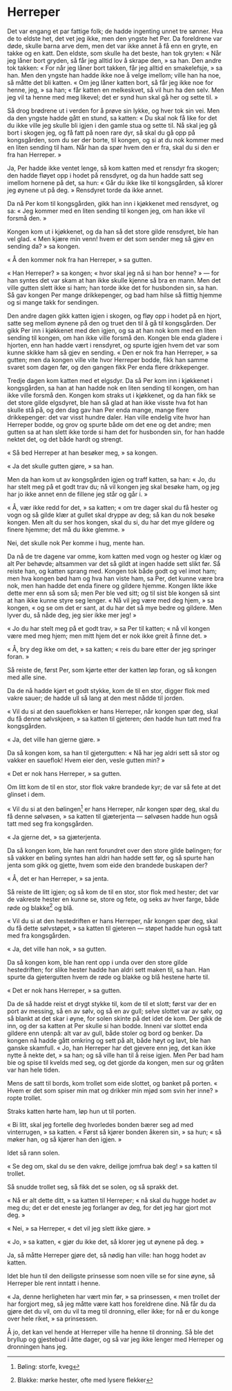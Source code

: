 # Herreper

Det var engang et par fattige folk; de hadde ingenting unnet tre sønner. Hva de to eldste het, det vet jeg ikke, men den yngste het Per. Da foreldrene var døde, skulle barna arve dem, men det var ikke annet å få enn en gryte, en takke og en katt. Den eldste, som skulle ha det beste, han tok gryten: « Når jeg låner bort gryden, så får jeg alltid lov å skrape den, » sa han. Den andre tok takken: « For når jeg låner bort takken, får jeg alltid en smakelefsje, » sa han. Men den yngste han hadde ikke noe å velge imellom; ville han ha noe, så måtte det bli katten. « Om jeg låner katten bort, så får jeg ikke noe for henne, jeg, » sa han; « får katten en melkeskvet, så vil hun ha den selv. Men jeg vil ta henne med meg likevel; det er synd hun skal gå her og sette til. »

Så drog brødrene ut i verden for å prøve sin lykke, og hver tok sin vei. Men da den yngste hadde gått en stund, sa katten: « Du skal nok få like for det du ikke ville jeg skulle bli igjen i den gamle stua og sette til. Nå skal jeg gå bort i skogen jeg, og få fatt på noen rare dyr, så skal du gå opp på kongsgården, som du ser der borte, til kongen, og si at du nok kommer med en liten sending til ham. Når han da spør hvem den er fra, skal du si den er fra han Herreper. »

Ja, Per hadde ikke ventet lenge, så kom katten med et rensdyr fra skogen; den hadde fløyet opp i hodet på rensdyret, og da hun hadde satt seg imellom hornene på det, sa hun: « Går du ikke like til kongsgården, så klorer jeg øynene ut på deg. » Rensdyret torde da ikke annet.

Da nå Per kom til kongsgården, gikk han inn i kjøkkenet med rensdyret, og sa: « Jeg kommer med en liten sending til kongen jeg, om han ikke vil forsmå den. »

Kongen kom ut i kjøkkenet, og da han så det store gilde rensdyret, ble han vel glad. « Men kjære min venn! hvem er det som sender meg så gjev en sending da? » sa kongen.

« Å den kommer nok fra han Herreper, » sa gutten.

« Han Herreper? » sa kongen; « hvor skal jeg nå si han bor henne? » — for han syntes det var skam at han ikke skulle kjenne så bra en mann. Men det ville gutten slett ikke si ham; han torde ikke det for husbonden sin, sa han. Så gav kongen Per mange drikkepenger, og bad ham hilse så flittig hjemme og si mange takk for sendingen.

Den andre dagen gikk katten igjen i skogen, og fløy opp i hodet på en hjort, satte seg mellom øynene på den og truet den til å gå til kongsgården. Der gikk Per inn i kjøkkenet med den igjen, og sa at han nok kom med en liten sending til kongen, om han ikke ville forsmå den. Kongen ble enda gladere i hjorten, enn han hadde vært i rensdyret, og spurte igjen hvem det var som kunne skikke ham så gjev en sending. « Den er nok fra han Herreper, » sa gutten; men da kongen ville vite hvor Herreper bodde, fikk han samme svaret som dagen før, og den gangen fikk Per enda flere drikkepenger.

Tredje dagen kom katten med et elgsdyr. Da så Per kom inn i kjøkkenet i kongsgården, sa han at han hadde nok en liten sending til kongen, om han ikke ville forsmå den. Kongen kom straks ut i kjøkkenet, og da han fikk se det store gilde elgsdyret, ble han så glad at han ikke visste hva fot han skulle stå på, og den dag gav han Per enda mange, mange flere drikkepenger: det var visst hundre daler. Han ville endelig vite hvor han Herreper bodde, og grov og spurte både om det ene og det andre; men gutten sa at han slett ikke torde si ham det for husbonden sin, for han hadde nektet det, og det både hardt og strengt.

« Så bed Herreper at han besøker meg, » sa kongen.

« Ja det skulle gutten gjøre, » sa han.

Men da han kom ut av kongsgården igjen og traff katten, sa han: « Jo, du har stelt meg på et godt trav du; nå vil kongen jeg skal besøke ham, og jeg har jo ikke annet enn de fillene jeg står og går i. »

« Å, vær ikke redd for det, » sa katten; « om tre dager skal du få hester og vogn og så gilde klær at gullet skal dryppe av deg; så kan du nok besøke kongen. Men alt du ser hos kongen, skal du si, du har det mye gildere og finere hjemme; det må du ikke glemme. »

Nei, det skulle nok Per komme i hug, mente han.

Da nå de tre dagene var omme, kom katten med vogn og hester og klær og alt Per behøvde; altsammen var det så gildt at ingen hadde sett slikt før. Så reiste han, og katten sprang med. Kongen tok både godt og vel imot ham; men hva kongen bød ham og hva han viste ham, sa Per, det kunne være bra nok, men han hadde det enda finere og gildere hjemme. Kongen likte ikke dette mer enn så som så; men Per ble ved sitt; og til sist ble kongen så sint at han ikke kunne styre seg lenger. « Nå vil jeg være med deg hjem, » sa kongen, « og se om det er sant, at du har det så mye bedre og gildere. Men lyver du, så nåde deg, jeg sier ikke mer jeg! »

« Jo du har stelt meg på et godt trav, » sa Per til katten; « nå vil kongen være med meg hjem; men mitt hjem det er nok ikke greit å finne det. »

« Å, bry deg ikke om det, » sa katten; « reis du bare etter der jeg springer foran. »

Så reiste de, først Per, som kjørte etter der katten løp foran, og så kongen med alle sine.

Da de nå hadde kjørt et godt stykke, kom de til en stor, digger flok med vakre sauer; de hadde ull så lang at den mest nådde til jorden.

« Vil du si at den saueflokken er hans Herreper, når kongen spør deg, skal du få denne sølvskjeen, » sa katten til gjeteren; den hadde hun tatt med fra kongsgården.

« Ja, det ville han gjerne gjøre. »

Da så kongen kom, sa han til gjetergutten: « Nå har jeg aldri sett så stor og vakker en saueflok! Hvem eier den, vesle gutten min? »

« Det er nok hans Herreper, » sa gutten.

Om litt kom de til en stor, stor flok vakre brandede kyr; de var så fete at det glinset i dem.

« Vil du si at den bølingen[^*] er hans Herreper, når kongen spør deg, skal du få denne sølvøsen, » sa katten til gjæterjenta — sølvøsen hadde hun også tatt med seg fra kongsgården.

« Ja gjerne det, » sa gjæterjenta.

Da så kongen kom, ble han rent forundret over den store gilde bølingen; for så vakker en bøling syntes han aldri han hadde sett før, og så spurte han jenta som gikk og gjette, hvem som eide den brandede buskapen der?

« Å, det er han Herreper, » sa jenta.

Så reiste de litt igjen; og så kom de til en stor, stor flok med hester; det var de vakreste hester en kunne se, store og fete, og seks av hver farge, både røde og blakke[^**] og blå.

« Vil du si at den hestedriften er hans Herreper, når kongen spør deg, skal du få dette sølvstøpet, » sa katten til gjeteren — støpet hadde hun også tatt med fra kongsgården.

« Ja, det ville han nok, » sa gutten.

Da så kongen kom, ble han rent opp i unda over den store gilde hestedriften; for slike hester hadde han aldri sett maken til, sa han. Han spurte da gjetergutten hvem de røde og blakke og blå hestene hørte til.

« Det er nok hans Herreper, » sa gutten.

Da de så hadde reist et drygt stykke til, kom de til et slott; først var der en port av messing, så en av sølv, og så en av gull; selve slottet var av sølv, og så blankt at det skar i øyne, for solen skinte på det idet de kom. Der gikk de inn, og der sa katten at Per skulle si han bodde. Inneni var slottet enda gildere enn utenpå: alt var av gull, både stoler og bord og benker. Da kongen nå hadde gått omkring og sett på alt, både høyt og lavt, ble han ganske skamfull. « Jo, han Herreper har det gjevere enn jeg, det kan ikke nytte å nekte det, » sa han; og så ville han til å reise igjen. Men Per bad ham bie og spise til kvelds med seg, og det gjorde da kongen, men sur og gråten var han hele tiden.

Mens de satt til bords, kom trollet som eide slottet, og banket på porten. « Hvem er det som spiser min mat og drikker min mjød som svin her inne? » ropte trollet.

Straks katten hørte ham, løp hun ut til porten.

« Bi litt, skal jeg fortelle deg hvorledes bonden bærer seg ad med vinterrugen, » sa katten. « Først så kjører bonden åkeren sin, » sa hun; « så møker han, og så kjører han den igjen. »

Idet så rann solen.

« Se deg om, skal du se den vakre, deilige jomfrua bak deg! » sa katten til trollet.

Så snudde trollet seg, så fikk det se solen, og så sprakk det.

« Nå er alt dette ditt, » sa katten til Herreper; « nå skal du hugge hodet av meg du; det er det eneste jeg forlanger av deg, for det jeg har gjort mot deg. »

« Nei, » sa Herreper, « det vil jeg slett ikke gjøre. »

« Jo, » sa katten, « gjør du ikke det, så klorer jeg ut øynene på deg. »

Ja, så måtte Herreper gjøre det, så nødig han ville: han hogg hodet av katten.

Idet ble hun til den deiligste prinsesse som noen ville se for sine øyne, så Herreper ble rent inntatt i henne.

« Ja, denne herligheten har vært min før, » sa prinsessen, « men trollet der har forgjort meg, så jeg måtte være katt hos foreldrene dine. Nå får du da gjøre det du vil, om du vil ta meg til dronning, eller ikke; for nå er du konge over hele riket, » sa prinsessen.

Å jo, det kan vel hende at Herreper ville ha henne til dronning. Så ble det bryllup og gjestebud i åtte dager, og så var jeg ikke lenger med Herreper og dronningen hans jeg.

[^*]: Bøling: storfe, kveg
[^**]: Blakke: mørke hester, ofte med lysere flekker